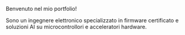 ---
---

Benvenuto nel mio portfolio!

Sono un ingegnere elettronico specializzato in firmware certificato e soluzioni AI su microcontrollori e acceleratori hardware.
